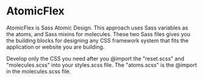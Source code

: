 # AtomicFlex

AtomicFlex is Sass Atomic Design. This approach uses Sass variables as the atoms, and Sass mixins for molecules. These two Sass files 
gives you the building blocks for designing any CSS framework system that fits the application or website you are building. 

Develop only the CSS you need after you @import the "reset.scss" and "molecules.scss" into your styles.scss file. The "atoms.scss" is the @import in the molecules.scss file.

